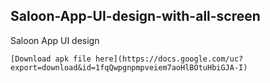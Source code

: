 ## Saloon-App-UI-design-with-all-screen
Saloon App UI design 

```````````````````
[Download apk file here](https://docs.google.com/uc?export=download&id=1fqQwpgnpmpveiem7aoHlBOtuHbiGJA-I)
